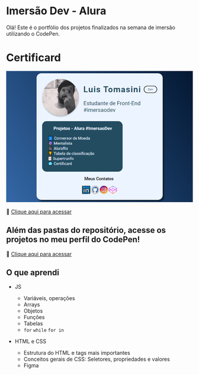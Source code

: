 # Imersão Dev - Alura

Olá! Este é o portfólio dos projetos finalizados na semana de imersão utilizando o CodePen.

# Certificard

![preview](./.github/preview.png)

🔗 [Clique aqui para acessar](https://luistomasini.github.io/alura-imersaodev/aula10/)

## Além das pastas do repositório, acesse os projetos no meu perfil do CodePen!

🔗 [Clique aqui para acessar](https://codepen.io/luistomasini)

## O que aprendi

- JS
  - Variáveis, operações
  - Arrays
  - Objetos
  - Funções
  - Tabelas
  - `for` `while` `for in`

- HTML e CSS
  - Estrutura do HTML e tags mais importantes
  - Conceitos gerais de CSS: Seletores, propriedades e valores
  - Figma

